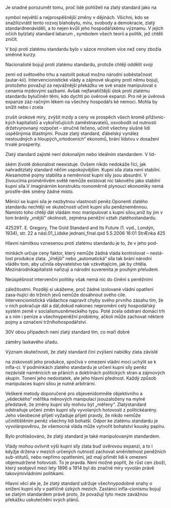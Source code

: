 
Je snadné porozumět tomu, proč lidé pohlíželi na zlatý standard jako na

symbol největší a nejprospěšnější změny v dějinách. Všichni, kdo se snažilizvrátit tento rozvoj blahobytu, míru, svobody a demokracie, zlatý standardnenáviděli, a to nejen kvůli jeho hospodářskému významu. V jejich očích bylzlatý standard labarum , symbolem všech teorií a politik, jež chtěli zničit.

V boji proti zlatému standardu bylo v sázce mnohem více než ceny zbožía směnné kurzy.

Nacionalisté bojují proti zlatému standardu, protože chtějí oddělit svoji

zemi od světového trhu a nastolit pokud možno národní soběstačnost (autar-kii). Intervencionistické vlády a zájmové skupiny proti němu bojují, protožeho považují za nejvážnější překážku ve své snaze manipulovat s cenamia mzdovými sazbami. Avšak nejfanatičtější útok proti zlatému standardu bylučiněn těmi, kdo dychtí po úvěrové expanzi. Pro ně je úvěrová expanze záz-račným lékem na všechny hospodářs ké nemoci. Mohla by snížit nebo i zcela

zrušit úrokové míry, zvýšit mzdy a ceny ve prospěch všech kromě příživnic-kých kapitalistů a vykořisťujících zaměstnavatelů, osvobodit od nutnosti držetvyrovnaný rozpočet – stručně řečeno, učinit všechny slušné lidi úspěšnýmia šťastnými. Pouze zlatý standard, ďábelský vynález nestoudných a hloupých„ortodoxních“ ekonomů, brání lidstvu v dosažení trvalé prosperity.

Zlatý standard zajisté není dokonalým nebo ideálním standardem. V lid-

ském životě dokonalost neexistuje. Ovšem nikdo nedokáže říci, jak nahraditzlatý standard něčím uspokojivějším. Kupní síla zlata není stabilní. Alesamotné pojmy stabilita a neměnnost kupní síly jsou absurdní. V živoucíma proměnlivém světě nemůže existovat nic takového jako stabilní kupní síla.V imaginárním konstruktu rovnoměrně plynoucí ekonomiky nemá prostře-dek směny žádné místo.

Měnící se kupní síla je nezbytnou vlastností peněz.Oponenti zlatého standardu nechtějí ve skutečnosti učinit kupní sílu penězneměnnou. Namísto toho chtějí dát vládám moc manipulovat s kupní silou,aniž by jim v tom bránily „vnější“ okolnosti, zejména peněžní vztah zlatéhostandardu.

42529T. E. Gregory, The Gold Standard and Its Future (1. vyd., Londýn, 1934), str. 22 a násl.01_Lidske jednani_final.qxd 5.5.2006 16:01 StrÆnka 425

Hlavní námitkou vznesenou proti zlatému standardu je to, že v jeho pod-

mínkách určuje ceny faktor, který nemůže žádná vláda kontrolovat – nestá-lost produkce zlata. „Vnější“ nebo „automatická“ síla tak brání národní vláděv tom, aby učinila obyvatelstvo tak vzkvétajícím, jak by chtěla. Mezinárodníkapitalisté nařizují a národní suverenita je pouhým přeludem.

Neúspěšnost intervenční politiky však nemá nic do činění s peněžními

záležitostmi. Později si ukážeme, proč žádné izolované vládní opatření zasa-hující do tržních jevů nemůže dosáhnout svého cíle. Intervencionistická vládachce napravit chyby svého prvního zásahu tím, že v nich pokračuje dál a dál,dokud nakonec nepromění celý hospodářský systém země v socialismusněmeckého typu. Poté zcela odstraní domácí trh a s ním i peníze a všechnypeněžní problémy, ačkoli může zachovat některé pojmy a označení tržníhohospodářství.

30V obou případech není zlatý standard tím, co maří dobré

záměry laskavého úřadu.

Význam skutečnosti, že zlatý standard činí zvýšení nabídky zlata závislé

na ziskovosti jeho produkce, spočívá v omezení vládní moci uchýlit se k infla-ci. V podmínkách zlatého standardu je určení kupní síly peněz nezávislé naměnících se přáních a doktrínách politických stran a zájmových skupin. Tonení jeho nedostatek, ale jeho hlavní přednost. Každý způsob manipulaces kupní sílou je nutně arbitrární.

Veškeré metody doporučené pro objevenídomněle objektivního a „vědeckého“ měřítka měnových manipulací jsouzaloženy na mylné představě, že změny kupní síly mohou být „měřeny“. Zlatýstandard odstraňuje určení změn kupní síly vyvolaných hotovostí z politickéarény. Jeho všeobecné přijetí vyžaduje přijetí pravdy, že nikdo nemůže učinittištěním peněz všechny lidi bohatší. Odpor ke zlatému standardu je vyvolánpověrou, že všemocná vláda může vytvořit bohatství kousky papíru.

Bylo prohlašováno, že zlatý standard je také manipulovaným standardem.

Vlády mohou ovlivnit výši kupní síly zlata buď úvěrovou expanzí, a to i kdyžje držena v mezích určených nutností zachovat směnitelnost peněžních sub-stitutů, nebo nepřímo opatřeními, jež mají přimět lidi k omezení objemudržené hotovosti. To je pravda. Není možné popřít, že růst cen zboží, který seobjevil mezi lety 1896 a 1914 byl do značné míry vyvolán právě takovýmivládními politikami.

Hlavní věcí ale je, že zlatý standard udržuje všechnypodobné snahy o snížení kupní síly v patřičně úzkých mezích. Zastánci infla-cionismu bojují se zlatým standardem právě proto, že považují tyto meze zavážnou překážku uskutečnění svých plánů.
